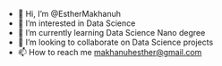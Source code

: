 - 👋 Hi, I’m @EstherMakhanuh
- 👀 I’m interested in Data Science
- 🌱 I’m currently learning Data Science Nano degree
- 💞️ I’m looking to collaborate on Data Science projects
- 📫 How to reach me makhanuhesther@gmail.com

<!---
EstherMakhanuh/EstherMakhanuh is a ✨ special ✨ repository because its `README.md` (this file) appears on your GitHub profile.
You can click the Preview link to take a look at your changes.
--->
